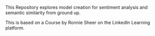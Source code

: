 This Repository explores model creation for sentiment analysis and semantic similarity from ground up.

This is based on a Course by Ronnie Sheer on the LinkedIn Learning platform.